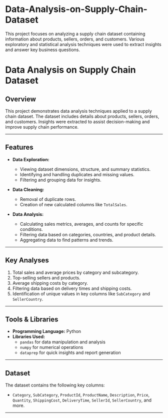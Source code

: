 # Data-Analysis-on-Supply-Chain-Dataset
This project focuses on analyzing a supply chain dataset containing information about products, sellers, orders, and customers. Various exploratory and statistical analysis techniques were used to extract insights and answer key business questions. 
# Data Analysis on Supply Chain Dataset  

## Overview  
This project demonstrates data analysis techniques applied to a supply chain dataset. The dataset includes details about products, sellers, orders, and customers. Insights were extracted to assist decision-making and improve supply chain performance.

---

## Features  
- **Data Exploration:**  
  - Viewing dataset dimensions, structure, and summary statistics.  
  - Identifying and handling duplicates and missing values.  
  - Filtering and grouping data for insights.  

- **Data Cleaning:**  
  - Removal of duplicate rows.  
  - Creation of new calculated columns like `TotalSales`.  

- **Data Analysis:**  
  - Calculating sales metrics, averages, and counts for specific conditions.  
  - Filtering data based on categories, countries, and product details.  
  - Aggregating data to find patterns and trends.

---

## Key Analyses  
1. Total sales and average prices by category and subcategory.  
2. Top-selling sellers and products.  
3. Average shipping costs by category.  
4. Filtering data based on delivery times and shipping costs.  
5. Identification of unique values in key columns like `SubCategory` and `SellerCountry`.

---

## Tools & Libraries  
- **Programming Language:** Python  
- **Libraries Used:**  
  - `pandas` for data manipulation and analysis  
  - `numpy` for numerical operations  
  - `dataprep` for quick insights and report generation  

---

## Dataset  
The dataset contains the following key columns:  
- `Category`, `SubCategory`, `ProductId`, `ProductName`, `Description`, `Price`, `Quantity`, `ShippingCost`, `DeliveryTime`, `SellerId`, `SellerCountry`, and more.

---


